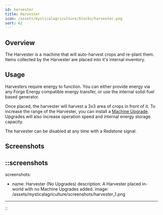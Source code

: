 ```yaml
---
id: harvester
title: Harvester
icon: /assets/mysticalagriculture/blocks/harvester.png
sort: 62
---
```


## Overview

The Harvester is a machine that will auto-harvest crops and re-plant them. Items collected by the Harvester are placed into it's internal inventory.

## Usage

Harvesters require energy to function. You can either provide energy via any Forge Energy compatible energy transfer, or use the internal solid-fuel based generator.

Once placed, the harvester will harvest a 3x3 area of crops in front of it. To increase the range of the Harvester, you can install a [Machine Upgrade](../items/machine-upgrades.md). Upgrades will also increase operation speed and internal energy storage capacity.

The harvester can be disabled at any time with a Redstone signal.

## Screenshots

::screenshots
---
screenshots:
  - name: Harvester (No Upgrades)
    description: A Harvester placed in-world with no Machine Upgrades added.
    image: /assets/mysticalagriculture/screenshots/harvester_1.png
---
::
